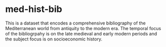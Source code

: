 # med-hist-bib
This is a dataset that encodes a comprehensive bibliography of the Mediterranean world from antiquity to the modern era. The temporal focus of the bibliogrpahy is on the late medieval and early modern periods and the subject focus is on socioeconomic history.
